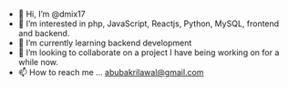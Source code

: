 - 👋 Hi, I’m @dmix17
- 👀 I’m interested in php, JavaScript, Reactjs, Python, MySQL, frontend and backend.
- 🌱 I’m currently learning backend development
- 💞️ I’m looking to collaborate on a project I have being working on for a while now.
- 📫 How to reach me ... abubakrilawal@gmail.com

<!---
dmix17/dmix17 is a ✨ special ✨ repository because its `README.md` (this file) appears on your GitHub profile.
You can click the Preview link to take a look at your changes.
--->
